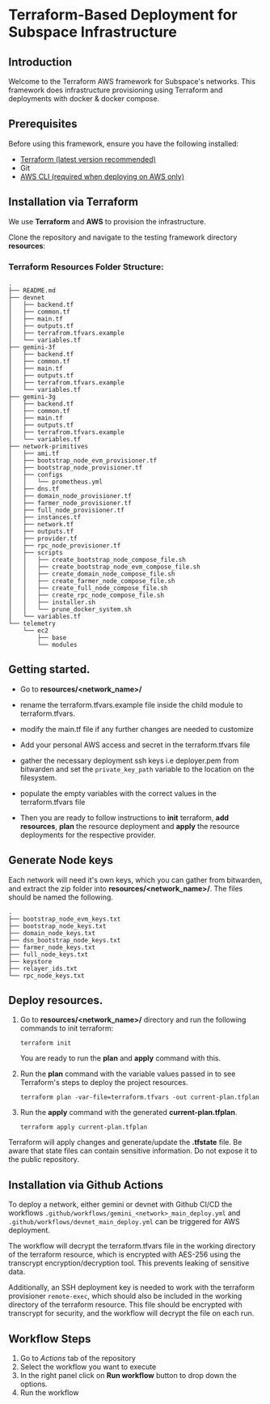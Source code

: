 # Terraform-Based Deployment for Subspace Infrastructure

## Introduction

Welcome to the Terraform AWS framework for Subspace's networks. This framework does infrastructure provisioning using Terraform and deployments with docker & docker compose.

## Prerequisites

Before using this framework, ensure you have the following installed:

- [Terraform (latest version recommended)](https://learn.hashicorp.com/tutorials/terraform/install-cli)
- Git
- [AWS CLI (required when deploying on AWS only)](https://docs.aws.amazon.com/cli/latest/userguide/getting-started-install.html#getting-started-install-instructions)

## Installation via Terraform

We use **Terraform** and **AWS** to provision the infrastructure.

Clone the repository and navigate to the testing framework directory **resources**:

### Terraform Resources Folder Structure:

```
.
├── README.md
├── devnet
│   ├── backend.tf
│   ├── common.tf
│   ├── main.tf
│   ├── outputs.tf
│   ├── terrafrom.tfvars.example
│   └── variables.tf
├── gemini-3f
│   ├── backend.tf
│   ├── common.tf
│   ├── main.tf
│   ├── outputs.tf
│   ├── terrafrom.tfvars.example
│   └── variables.tf
├── gemini-3g
│   ├── backend.tf
│   ├── common.tf
│   ├── main.tf
│   ├── outputs.tf
│   ├── terrafrom.tfvars.example
│   └── variables.tf
├── network-primitives
│   ├── ami.tf
│   ├── bootstrap_node_evm_provisioner.tf
│   ├── bootstrap_node_provisioner.tf
│   ├── configs
│   │   └── prometheus.yml
│   ├── dns.tf
│   ├── domain_node_provisioner.tf
│   ├── farmer_node_provisioner.tf
│   ├── full_node_provisioner.tf
│   ├── instances.tf
│   ├── network.tf
│   ├── outputs.tf
│   ├── provider.tf
│   ├── rpc_node_provisioner.tf
│   ├── scripts
│   │   ├── create_bootstrap_node_compose_file.sh
│   │   ├── create_bootstrap_node_evm_compose_file.sh
│   │   ├── create_domain_node_compose_file.sh
│   │   ├── create_farmer_node_compose_file.sh
│   │   ├── create_full_node_compose_file.sh
│   │   ├── create_rpc_node_compose_file.sh
│   │   ├── installer.sh
│   │   └── prune_docker_system.sh
│   └── variables.tf
└── telemetry
    └── ec2
        ├── base
        └── modules
```

## Getting started.

- Go to **resources/<network_name>/**
- rename the terraform.tfvars.example file inside the child module to terraform.tfvars.
- modify the main.tf file if any further changes are needed to customize
- Add your personal AWS access and secret in the terraform.tfvars file
- gather the necessary deployment ssh keys i.e deployer.pem from bitwarden and set the `private_key_path` variable to the location on the filesystem.
- populate the empty variables with the correct values in the terraform.tfvars file

- Then you are ready to follow instructions to **init** terraform, **add resources**, **plan** the resource deployment and **apply** the resource deployments for the respective provider.

## Generate Node keys

Each network will need it's own keys, which you can gather from bitwarden, and extract the zip folder into **resources/<network_name>/**. The files should be named the following.

```
.
├── bootstrap_node_evm_keys.txt
├── bootstrap_node_keys.txt
├── domain_node_keys.txt
├── dsn_bootstrap_node_keys.txt
├── farmer_node_keys.txt
├── full_node_keys.txt
├── keystore
├── relayer_ids.txt
└── rpc_node_keys.txt
```

## Deploy resources.

1. Go to **resources/<network_name>/** directory and run the following commands to init terraform:

   ```
   terraform init
   ```

   You are ready to run the **plan** and **apply** command with this.

2. Run the **plan** command with the variable values passed in to see Terraform's steps to deploy the project resources.

   ```SH
   terraform plan -var-file=terraform.tfvars -out current-plan.tfplan
   ```

3. Run the **apply** command with the generated **current-plan.tfplan**.

   ```SH
   terraform apply current-plan.tfplan
   ```

Terraform will apply changes and generate/update the **.tfstate** file.
Be aware that state files can contain sensitive information. Do not expose it to the public repository.

## Installation via Github Actions

To deploy a network, either gemini or devnet with Github CI/CD the workflows `.github/workflows/gemini_<network>_main_deploy.yml` and `.github/workflows/devnet_main_deploy.yml` can be triggered for AWS deployment.

The workflow will decrypt the terraform.tfvars file in the working directory of the terraform resource, which is encrypted with AES-256 using the transcrypt encryption/decryption tool. This prevents leaking of sensitive data.

Additionally, an SSH deployment key is needed to work with the terraform provisioner `remote-exec`, which should also be included in the working directory of the terraform resource. This file should be encrypted with transcrypt for security,
and the workflow will decrypt the file on each run.

## Workflow Steps

1. Go to _Actions_ tab of the repository
2. Select the workflow you want to execute
3. In the right panel click on **Run workflow** button to drop down the options.
4. Run the workflow
